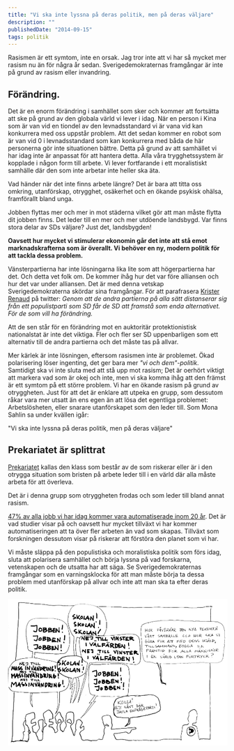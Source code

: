 ```yaml
---
title: "Vi ska inte lyssna på deras politik, men på deras väljare"
description: ""
publishedDate: "2014-09-15"
tags: politik
---
```


Rasismen är ett symtom, inte en orsak. Jag tror inte att vi har så mycket mer rasism nu än för några år sedan. Sverigedemokraternas framgångar är inte på grund av rasism eller invandring.

## Förändring.

Det är en enorm förändring i samhället som sker och kommer att fortsätta att ske på grund av den globala värld vi lever i idag. När en person i Kina som är van vid en tiondel av den levnadsstandard vi är vana vid kan konkurrera med oss uppstår problem. Att det sedan kommer en robot som är van vid 0 i levnadsstandard som kan konkurrera med båda de här personerna gör inte situationen bättre. Detta på grund av att samhället vi har idag inte är anpassat för att hantera detta. Alla våra trygghetssystem är kopplade i någon form till arbete. Vi lever fortfarande i ett moralistiskt samhälle där den som inte arbetar inte heller ska äta.

Vad händer när det inte finns arbete längre? Det är bara att titta oss omkring, utanförskap, otrygghet, osäkerhet och en ökande psykisk ohälsa, framförallt bland unga.

Jobben flyttas mer och mer in mot städerna vilket gör att man måste flytta dit jobben finns. Det leder till en mer och mer utdöende landsbygd. Var finns stora delar av SDs väljare? Just det, landsbygden!

**Oavsett hur mycket vi stimulerar ekonomin går det inte att stå emot marknadskrafterna som är överallt. Vi behöver en ny, modern politik för att tackla dessa problem.**

Vänsterpartierna har inte lösningarna lika lite som att högerpartierna har det. Och detta vet folk om. De kommer ihåg hur det var före alliansen och hur det var under alliansen. Det är med denna vetskap Sverigedemokraterna skördar sina framgångar. För att parafrasera [Krister Renaud](https://twitter.com/krenaud/status/511393925601714176) på twitter: _Genom att de andra partierna på alla sätt distanserar sig från ett populistparti som SD får de SD att framstå som enda alternativet. För de som vill ha förändring._

Att de sen står för en förändring mot en auktoritär protektionistisk nationalstat är inte det viktiga. Fler och fler ser SD uppenbarligen som ett alternativ till de andra partierna och det måste tas på allvar.

Mer kärlek är inte lösningen, eftersom rasismen inte är problemet. Ökad polarisering löser ingenting, det ger bara mer _"vi och dem"-politik_. Samtidigt ska vi inte sluta med att stå upp mot rasism; Det är oerhört viktigt att markera vad som är okej och inte, men vi ska komma ihåg att den främst är ett symtom på ett större problem. Vi har en ökande rasism på grund av otryggheten. Just för att det är enklare att utpeka en grupp, som dessutom råkar vara mer utsatt än ens egen än att lösa det egentliga problemet: Arbetslösheten, eller snarare utanförskapet som den leder till. Som Mona Sahlin sa under kvällen igår:

"Vi ska inte lyssna på deras politik, men på deras väljare"

## Prekariatet är splittrat

[Prekariatet](http://sv.wikipedia.org/wiki/Prekariat) kallas den klass som består av de som riskerar eller är i den otrygga situation som bristen på arbete leder till i en värld där alla måste arbeta för att överleva.

Det är i denna grupp som otryggheten frodas och som leder till bland annat rasism.

[47% av alla jobb vi har idag kommer vara automatiserade inom 20 år](http://lmgtfy.com/?q=47%25+jobs+replaced+20+year). Det är vad studier visar på och oavsett hur mycket tillväxt vi har kommer automatiseringen att ta över fler arbeten än vad som skapas. Tillväxt som forskningen dessutom visar på riskerar att förstöra den planet som vi har.

Vi måste släppa på den populistiska och moralistiska politik som förs idag, sluta att polarisera samhället och börja lyssna på vad forskarna, vetenskapen och de utsatta har att säga. Se Sverigedemokraternas framgångar som en varningsklocka för att man måste börja ta dessa problem med utanförskap på allvar och inte att man ska ta efter deras politik.

![Enfrågeparti](enfr-geparti.jpg "Bild av [Jonas Olsson](https://www.facebook.com/jonaso1)")
